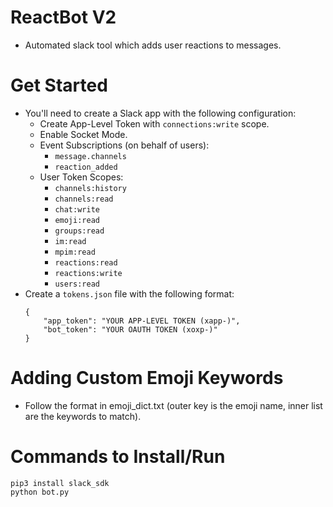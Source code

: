 # ReactBot V2
- Automated slack tool which adds user reactions to messages.

# Get Started
- You'll need to create a Slack app with the following configuration:
    - Create App-Level Token with `connections:write` scope.
    - Enable Socket Mode.
    - Event Subscriptions (on behalf of users):
        - `message.channels`
        - `reaction_added`
    - User Token Scopes:
        - `channels:history`
        - `channels:read`
        - `chat:write`
        - `emoji:read`
        - `groups:read`
        - `im:read`
        - `mpim:read`
        - `reactions:read`
        - `reactions:write`
        - `users:read`
- Create a `tokens.json` file with the following format:
    ```
    {
        "app_token": "YOUR APP-LEVEL TOKEN (xapp-)",
        "bot_token": "YOUR OAUTH TOKEN (xoxp-)"
    }
    ```


# Adding Custom Emoji Keywords
- Follow the format in emoji_dict.txt (outer key is the emoji name, inner list are the keywords to match).

# Commands to Install/Run
```
pip3 install slack_sdk
python bot.py
```


